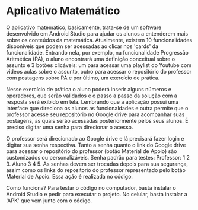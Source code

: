 <html>
  <h1>Aplicativo Matemático</h1>
  <p>O aplicativo matemático, basicamente, trata-se de um software desenvolvido em Android Studio para ajudar os alunos a entenderem mais sobre os conteúdos da matemática. 
Atualmente, existem 10 funcionalidades disponíveis que podem ser acessadas ao clicar nos 'cards' da funcionalidade.
Entrando nela, por exemplo, na funcionalidade Progressão Aritmética (PA), o aluno encontrará uma definição conceitual sobre o assunto e 3 botões clicáveis: um para acessar
uma playlist do Youtube com videos aulas sobre o assunto, outro para acessar o repositório do professor com postagens sobre PA e por último, um exercício de prática.
</p>
  <p>Nesse exercício de prática o aluno poderá inserir alguns números e operadores, que serão validados e o passo a passo da solução com a resposta será exibido em tela.
Lembrando que a aplicação possui uma interface que direciona os alunos as funcionaldades e outra permite que o professor acesse seu repositório no Google drive para
acompanhar suas postagens, as quais serão acessadas posteriormente pelos seus alunos. É preciso digitar uma senha para direcionar o acesso.
</p>
  <p>O professor será direcionado ao Google drive e lá precisará fazer login e digitar sua senha respectiva. Tanto a senha quanto o link do Google drive para acessar o repositório do professor (botão Material de Apoio) são customizados ou personalizáveis. Senha padrão para testes: Professor: 1 2 3.  Aluno 3 4 5. As senhas devem ser trocadas depois para sua segurança, 
assim como os links do repositorio do professor representado pelo botão Material de Apoio. Essa ação é realizada no código.
</p>
<p>Como funciona? Para testar o código no computador, basta instalar o Android Studio e pedir para executar o projeto. No celular, basta instalar a 'APK' que vem junto com o código.
</p>
</html>
